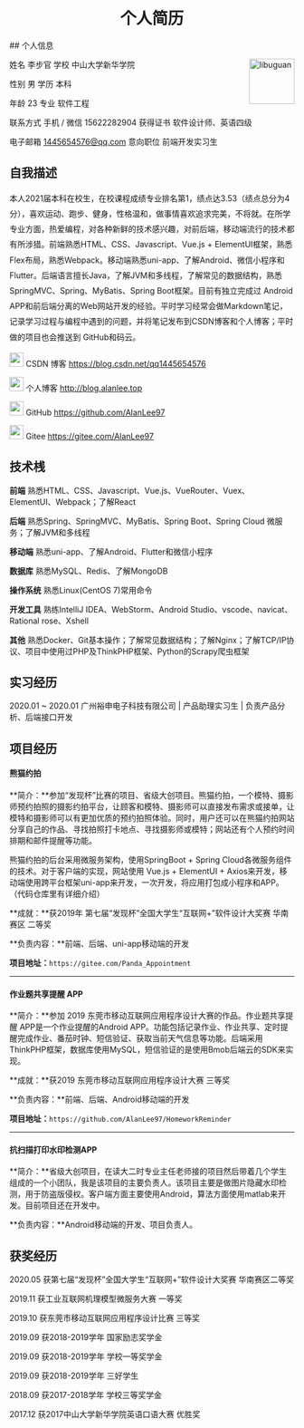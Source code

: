 <center><h1 style="border-bottom: none">个人简历</h1></center>
## 个人信息

姓名  李步官  														学校  中山大学新华学院 <img src="https://alanlee-image-bed.oss-cn-shenzhen.aliyuncs.com/assert/ziliao/zhengjianzhao-libuguan.jpg" alt="libuguan" style="width: 80px; float: right" />

性别  男																学历  本科 

年龄  23			    										 		专业  软件工程 

联系方式  手机 / 微信 15622282904 		 		获得证书  软件设计师、英语四级 

电子邮箱  1445654576@qq.com  					意向职位  前端开发实习生

## 自我描述

<p style="line-height: 1.7rem;">本人2021届本科在校生，在校课程成绩专业排名第1，绩点达3.53（绩点总分为4分），喜欢运动、跑步、健身，性格温和，做事情喜欢追求完美，不将就。在所学专业方面，热爱编程，对各种新鲜的技术感兴趣，对前后端，移动端流行的技术都有所涉猎。前端熟悉HTML、CSS、Javascript、Vue.js + ElementUI框架，熟悉Flex布局，熟悉Webpack。移动端熟悉uni-app、了解Android、微信小程序和Flutter。后端语言擅长Java，了解JVM和多线程，了解常见的数据结构，熟悉SpringMVC、Spring、MyBatis、Spring Boot框架。目前有独立完成过 Android APP和前后端分离的Web网站开发的经验。平时学习经常会做Markdown笔记，记录学习过程与编程中遇到的问题，并将笔记发布到CSDN博客和个人博客；平时做的项目也会推送到 GitHub和码云。</p>

<img src="https://alanlee-image-bed.oss-cn-shenzhen.aliyuncs.com/assert/images/icon/csdn.png" style="width: 25px;">  CSDN 博客  https://blog.csdn.net/qq1445654576

<img src="https://alanlee-image-bed.oss-cn-shenzhen.aliyuncs.com/assert/images/icon/pencil-ruler.png" style="width: 25px;">  个人博客  http://blog.alanlee.top

<img src="https://alanlee-image-bed.oss-cn-shenzhen.aliyuncs.com/assert/images/icon/github.png" style="width: 25px;">  GitHub  https://github.com/AlanLee97

<img src="https://alanlee-image-bed.oss-cn-shenzhen.aliyuncs.com/assert/images/icon/gitee-fill-round.png" style="width: 25px;">  Gitee  https://gitee.com/AlanLee97

## 技术桟

**前端**  熟悉HTML、CSS、Javascript、Vue.js、VueRouter、Vuex、ElementUI、Webpack；了解React

**后端**  熟悉Spring、SpringMVC、MyBatis、Spring Boot、Spring Cloud 微服务；了解JVM和多线程

**移动端**  熟悉uni-app、了解Android、Flutter和微信小程序

**数据库** 熟悉MySQL、Redis、了解MongoDB

**操作系统**  熟悉Linux(CentOS 7)常用命令

**开发工具** 熟练IntelliJ IDEA、WebStorm、Android Studio、vscode、navicat、Rational rose、Xshell

**其他**  熟悉Docker、Git基本操作；了解常见数据结构；了解Nginx；了解TCP/IP协议、项目中使用过PHP及ThinkPHP框架、Python的Scrapy爬虫框架

## 实习经历

2020.01 ~ 2020.01 广州裕申电子科技有限公司 | 产品助理实习生 | 负责产品分析、后端接口开发

## 项目经历

#### 熊猫约拍

**简介：**参加“发现杯”比赛的项目、省级大创项目。熊猫约拍，一个模特、摄影师预约拍照的摄影约拍平台，让顾客和模特、摄影师可以直接发布需求或接单，让模特和摄影师可以有更加优质的预约拍照体验。同时，用户还可以在熊猫约拍网站分享自己的作品、寻找拍照打卡地点、寻找摄影师或模特；网站还有个人预约时间排期和邮件提醒等功能。

熊猫约拍的后台采用微服务架构，使用SpringBoot + Spring Cloud各微服务组件的技术。对于客户端的实现，网站使用 Vue.js + ElementUI + Axios来开发，移动端使用跨平台框架uni-app来开发，一次开发，将应用打包成小程序和APP。（代码仓库里有详细介绍）

**成就：**获2019年 第七届“发现杯”全国大学生“互联网+”软件设计大奖赛 华南赛区 二等奖

**负责内容：**前端、后端、uni-app移动端的开发

**项目地址：**`https://gitee.com/Panda_Appointment`

---

#### 作业题共享提醒 APP

**简介：**参加 2019 东莞市移动互联网应用程序设计大赛的作品。作业题共享提醒 APP是一个作业提醒的Android APP。功能包括记录作业、作业共享、定时提醒完成作业、番茄时钟、短信验证、获取当前天气信息等功能。后端采用ThinkPHP框架，数据库使用MySQL，短信验证的是使用Bmob后端云的SDK来实现。

**成就：**获2019 东莞市移动互联网应用程序设计大赛 三等奖

**负责内容：**前端、后端、Android移动端的开发

**项目地址：**`https://github.com/AlanLee97/HomeworkReminder`

---

#### 抗扫描打印水印检测APP

**简介：**省级大创项目，在读大二时专业主任老师接的项目然后带着几个学生组成的一个小团队，我是该项目的主要负责人。该项目主要是做图片隐藏水印检测，用于防盗版侵权。客户端方面主要使用Android，算法方面使用matlab来开发。目前项目还在开发中。

**负责内容：**Android移动端的开发、项目负责人。

## 获奖经历

2020.05 获第七届“发现杯”全国大学生“互联网+”软件设计大奖赛 华南赛区二等奖

2019.11 获工业互联网机理模型微服务大赛 一等奖

2019.10 获东莞市移动互联网应用程序设计比赛 三等奖

2019.09 获2018-2019学年 国家励志奖学金

2019.09 获2018-2019学年 学校一等奖学金

2019.09 获2018-2019学年 三好学生

2018.09 获2017-2018学年 学校三等奖学金

2017.12 获2017中山大学新华学院英语口语大赛 优胜奖